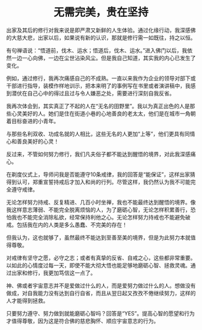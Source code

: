 <h1 align=center>无需完美，贵在坚持</h1>

出家及其后的修行对我来说是即严肃又新鲜的人生体验。通过化缘行动，我深感佛的大慈大悲，出家以后，如果说有新的认识，那就是修行需一如既往，持之以恒。

有句禅语说：“悟道前，伐木、运水；悟道后，伐木、运水。”进入佛门以后，我依然一边一心向佛，一边在尘世沾染风尘。但是我自己知道，其实我的内心已发生了变化。

例如，通过修行，我再次痛感自己的不成熟。一直以来我作为企业的领导对部下或干部进行指导，装模作样地训示，把本来明了的事例写在书里或者演讲稿中，我感到潜伏在自己心中的得过且过与令人嫌恶之处，需要进行深刻自我反省。

我再次体会到，其实真正了不起的人在“无名的田野里”。我以为真正出色的人是那些心灵美好的人。她们是住在街道小巷的心地善良的老太太，他们是在城市一角朝着目标奋进的小青年。

与那些名利双收、功成名就的人相比，这些无名的人更加“上等”，他们更具有同情心和善良美好的心灵！

反过来，不管如何努力修行，我们凡夫俗子都不能达到醒悟的境界，对此我深感痛心。

在剃度仪式上，导师问我是否能遵守10条戒律，我的回答是“能保证”，这样出家猜得到认可，郑重宣誓持戒后才加入和尚的行列。尽管这样，我仍然认为我不可能完全遵守戒律。

无论怎样努力持戒、反复精进、几百小时坐禅，我也不能最终达到醒悟的境界。像我这样意志薄弱、不能完全脱离烦恼的人，为了磨砺心智，无论怎样积累善行，恐怕我也不能完全消除私欲，经常保持利他之心。无论怎样努力持戒也不能避免破戒。包括我在内的人类是多么愚蠢、不完美的存在！

但我认为，这也就够了，虽然最终不能达到至善至美的境界，但是为此努力本就值得尊敬。

对戒律有坚守之愿，必守之志；或者有真挚的反省、自戒之心，这些都非常重要。以如此的心情度过每一天，即使不能大彻大悟也能足够地磨砺心智、拯救灵魂。通过出家和修行，我更加笃信这一点了。

神、佛或者宇宙意志并不是爱做过什么的人，而是爱努力做过什么的人。想做没有做成，对自我能力没有达到自行自省，而且从翌日起又孜孜不倦继续努力，这样的人才能得到拯救。

只要努力遵守、努力做到就能磨砺心智吗？回答是“YES”。提高心智的愿望和行为才值得尊敬，因为这是符合佛的慈悲胸怀、顺应宇宙意志的行为。



